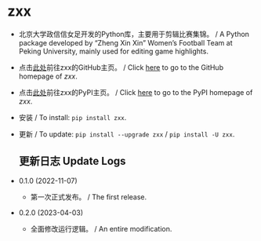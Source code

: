 # zxx

* 北京大学政信信女足开发的Python库，主要用于剪辑比赛集锦。 / A Python package developed by “Zheng Xin Xin” Women’s Football Team at Peking University, mainly used for editing game highlights.

* 点击[此处](https://github.com/PKU-Zyf/zxx)前往zxx的GitHub主页。 / Click [here](https://github.com/PKU-Zyf/zxx) to go to the GitHub homepage of  *zxx*.

* 点击[此处](https://pypi.org/project/zxx)前往zxx的PyPI主页。 / Click [here](https://pypi.org/project/zxx) to go to the PyPI homepage of *zxx*.

* 安装 / To install: `pip install zxx`.

* 更新 / To update: `pip install --upgrade zxx` / `pip install -U zxx`.

  ## 更新日志 Update Logs

* 0.1.0 (2022-11-07)
  * 第一次正式发布。 / The first release.
* 0.2.0 (2023-04-03)
  * 全面修改运行逻辑。 / An entire modification.
